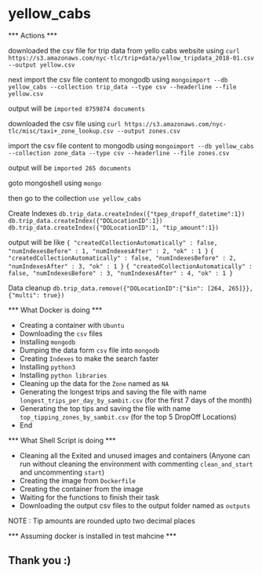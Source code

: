 # yellow_cabs

*** Actions ***

downloaded the csv file for trip data from yello cabs website using
`curl https://s3.amazonaws.com/nyc-tlc/trip+data/yellow_tripdata_2018-01.csv --output yellow.csv`

next import the csv file content to mongodb using
`mongoimport --db yellow_cabs --collection trip_data --type csv --headerline --file yellow.csv`

output will be `imported 8759874 documents`

downloaded the csv file using
`curl https://s3.amazonaws.com/nyc-tlc/misc/taxi+_zone_lookup.csv --output zones.csv`

import the csv file content to mongodb using
`mongoimport --db yellow_cabs --collection zone_data --type csv --headerline --file zones.csv`

output will be `imported 265 documents`

goto mongoshell using `mongo`

then go to the collection
`use yellow_cabs`

Create Indexes
`db.trip_data.createIndex({"tpep_dropoff_datetime":1})`
`db.trip_data.createIndex({"DOLocationID":1})`
`db.trip_data.createIndex({"DOLocationID":1, "tip_amount":1})`

output will be like
`{ "createdCollectionAutomatically" : false, "numIndexesBefore" : 1, "numIndexesAfter" : 2, "ok" : 1 }`
`{ "createdCollectionAutomatically" : false, "numIndexesBefore" : 2, "numIndexesAfter" : 3, "ok" : 1 }`
`{ "createdCollectionAutomatically" : false, "numIndexesBefore" : 3, "numIndexesAfter" : 4, "ok" : 1 }`

Data cleanup
`db.trip_data.remove({"DOLocationID":{"$in": [264, 265]}}, {"multi": true})`


*** What Docker is doing ***
- Creating a container with `Ubuntu`
- Downloading the `csv` files
- Installing `mongodb`
- Dumping the data form `csv` file into `mongodb`
- Creating `Indexes` to make the search faster
- Installing `python3`
- Installing `python libraries`
- Cleaning up the data for the `Zone` named as `NA`
- Generating the longest trips and saving the file with name `longest_trips_per_day_by_sambit.csv` (for the first 7 days of the month)
- Generating the top tips and saving the file with name `top_tipping_zones_by_sambit.csv` (for the top 5 DropOff Locations)
- End 


*** What Shell Script is doing ***
- Cleaning all the Exited and unused images and containers (Anyone can run without cleaning the environment with commenting `clean_and_start` and uncommenting `start`)
- Creating the image from `Dockerfile` 
- Creating the container from the image
- Waiting for the functions to finish their task
- Downloading the output csv files to the output folder named as `outputs`


NOTE : Tip amounts are rounded upto two decimal places

*** Assuming docker is installed in test mahcine ***

## Thank you :)
